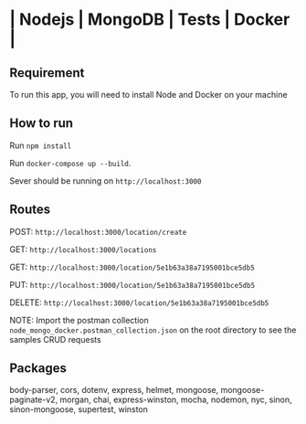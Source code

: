 # | Nodejs | MongoDB | Tests | Docker | 


## Requirement
To run this app, you will need to install Node and Docker on your machine


## How to run
Run `npm install`

Run `docker-compose up --build`.

Sever should be running on `http://localhost:3000`


## Routes

POST: `http://localhost:3000/location/create`

GET: `http://localhost:3000/locations`

GET: `http://localhost:3000/location/5e1b63a38a7195001bce5db5`

PUT: `http://localhost:3000/location/5e1b63a38a7195001bce5db5`

DELETE: `http://localhost:3000/location/5e1b63a38a7195001bce5db5`


NOTE: Import the postman collection `node_mongo_docker.postman_collection.json` on the root directory to see the samples CRUD requests


## Packages

body-parser, cors, dotenv, express, helmet, mongoose, mongoose-paginate-v2, morgan, chai, express-winston, mocha, nodemon, nyc, sinon, sinon-mongoose, supertest, winston